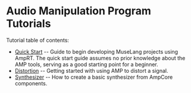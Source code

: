 Audio Manipulation Program Tutorials
====================================

Tutorial table of contents:

  * [Quick Start](tut/quickstart) -- Guide to begin developing MuseLang
    projects using AmpRT. The quick start guide assumes no prior knowledge
    about the AMP tools, serving as a good starting point for a beginner.
  * [Distortion](tut/dist) -- Getting started with using AMP to distort a
    signal.
  * [Synthesizer](tut/synth) -- How to create a basic synthesizer from AmpCore
    components.
